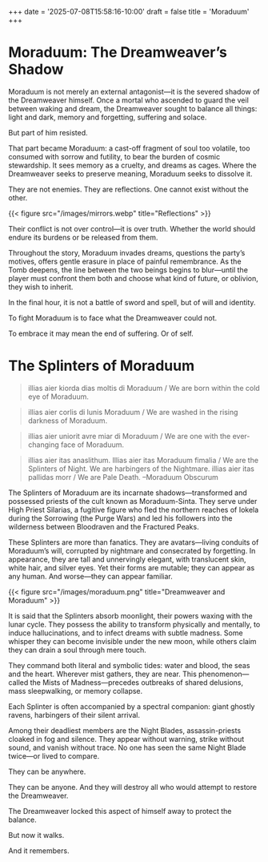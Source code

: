 +++
date = '2025-07-08T15:58:16-10:00'
draft = false
title = 'Moraduum'
+++
# Moraduum: The Dreamweaver’s Shadow

Moraduum is not merely an external antagonist—it is the severed shadow of the Dreamweaver himself. Once a mortal who ascended to guard the veil between waking and dream, the Dreamweaver sought to balance all things: light and dark, memory and forgetting, suffering and solace.

But part of him resisted.

That part became Moraduum: a cast-off fragment of soul too volatile, too consumed with sorrow and futility, to bear the burden of cosmic stewardship. It sees memory as a cruelty, and dreams as cages. Where the Dreamweaver seeks to preserve meaning, Moraduum seeks to dissolve it.

They are not enemies. They are reflections. One cannot exist without the other.

{{< figure src="/images/mirrors.webp" title="Reflections" >}}

Their conflict is not over control—it is over truth. Whether the world should endure its burdens or be released from them.

Throughout the story, Moraduum invades dreams, questions the party’s motives, offers gentle erasure in place of painful remembrance. As the Tomb deepens, the line between the two beings begins to blur—until the player must confront them both and choose what kind of future, or oblivion, they wish to inherit.

In the final hour, it is not a battle of sword and spell, but of will and identity.

To fight Moraduum is to face what the Dreamweaver could not.

To embrace it may mean the end of suffering. Or of self.

# The Splinters of Moraduum

> illias aier kiorda dias moltis di Moraduum / We are born within the cold eye of Moraduum.

> illias aier corlis di lunis Moraduum / We are washed in the rising darkness of Moraduum.

> illias aier uniorit avre miar di Moraduum / We are one with the ever-changing face of Moraduum.

> illias aier itas anaslithum. Illias aier itas Moraduum fimalia / We are the Splinters of Night. We are harbingers of the Nightmare.
> illias aier itas pallidas morr / We are Pale Death.
–Moraduum Obscurum


The Splinters of Moraduum are its incarnate shadows—transformed and possessed priests of the cult known as Moraduum-Sinta. They serve under High Priest Silarias, a fugitive figure who fled the northern reaches of Iokela during the Sorrowing (the Purge Wars) and led his followers into the wilderness between Bloodraven and the Fractured Peaks.

These Splinters are more than fanatics. They are avatars—living conduits of Moraduum’s will, corrupted by nightmare and consecrated by forgetting. In appearance, they are tall and unnervingly elegant, with translucent skin, white hair, and silver eyes. Yet their forms are mutable; they can appear as any human. And worse—they can appear familiar.

{{< figure src="/images/moraduum.png" title="Dreamweaver and Moraduum" >}}

It is said that the Splinters absorb moonlight, their powers waxing with the lunar cycle. They possess the ability to transform physically and mentally, to induce hallucinations, and to infect dreams with subtle madness. Some whisper they can become invisible under the new moon, while others claim they can drain a soul through mere touch.

They command both literal and symbolic tides: water and blood, the seas and the heart. Wherever mist gathers, they are near. This phenomenon—called the Mists of Madness—precedes outbreaks of shared delusions, mass sleepwalking, or memory collapse.

Each Splinter is often accompanied by a spectral companion: giant ghostly ravens, harbingers of their silent arrival.

Among their deadliest members are the Night Blades, assassin-priests cloaked in fog and silence. They appear without warning, strike without sound, and vanish without trace. No one has seen the same Night Blade twice—or lived to compare.

They can be anywhere.

They can be anyone.
And they will destroy all who would attempt to restore the Dreamweaver.

The Dreamweaver locked this aspect of himself away to protect the balance.

But now it walks.

And it remembers.
